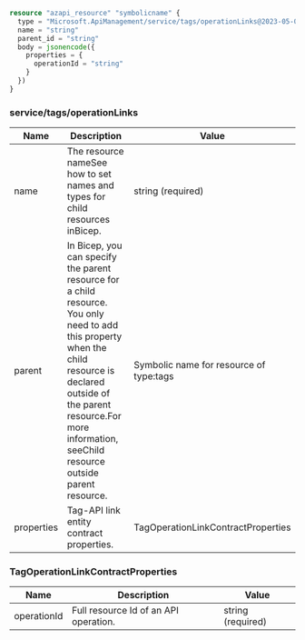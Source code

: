 ```terraform
resource "azapi_resource" "symbolicname" {
  type = "Microsoft.ApiManagement/service/tags/operationLinks@2023-05-01-preview"
  name = "string"
  parent_id = "string"
  body = jsonencode({
    properties = {
      operationId = "string"
    }
  })
}

```

### service/tags/operationLinks

| Name | Description | Value |
|-|-|-|
| name | The resource nameSee how to set names and types for child resources inBicep. | string (required) |
| parent | In Bicep, you can specify the parent resource for a child resource. You only need to add this property when the child resource is declared outside of the parent resource.For more information, seeChild resource outside parent resource. | Symbolic name for resource of type:tags |
| properties | Tag-API link entity contract properties. | TagOperationLinkContractProperties |


### TagOperationLinkContractProperties

| Name | Description | Value |
|-|-|-|
| operationId | Full resource Id of an API operation. | string (required) |



